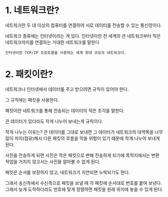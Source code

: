 # 1. 네트워크란?

네트워크란 두 대 이상의 컴퓨터를 연결하여 서로 데이터를 전송할 수 있는 통신망이다.

네트워크 종류에는 인터넷이라는 게 있다.
인터넷이란 전 세계의 큰 네트워크부터 작은 네트워크까지를 연결하는 거대한 네트워크를 말한다
```
인터넷이란 TCP/IP 프로토콜을 사용하는 세계 최대 규모의 네트워크다.
```

# 2. 패킷이란?

네트워크나 인터넷에서 데이터를 주고 받으려면 규칙이 있어야 한다.

그 규칙에는 패킷을 사용한다.

패킷이란 네트워크를 통해 전송되는 데이터의 작은 조각을 말한다. 

큰 데이터가 있더라도 작게 나누어 보내는게 규칙이다.

작게 나누는 이유는?
큰 데이터를 그대로 보내면 그 데이터가 네트워크의 대역폭을 너무 많이 차지(점유)해서 다른 패킷의 흐름을 막을 위험이 있기 떄문에 작게 나누어 보내게 된다.

사진을 전송하게 되면 사진은 작은 패킷으로 변해 전송하게 되기에 목적지에서는 변환 작업을 거치지 않고서는 사진을 알아볼 수 없게 된다.

패킷은 순서를 보장하지 않고, 네트워크가 지연되면 누락되기도 한다.

그래서 송신측에서 수신측으로 패킷을 보낼 때 각 패킷에 순서대로 번호를 붙여 보낸다. 그래서 늦게 도착하더라도 번호에 맞게 정렬하면 패킷을 원래 위치에 놓을 수 있게 된다.